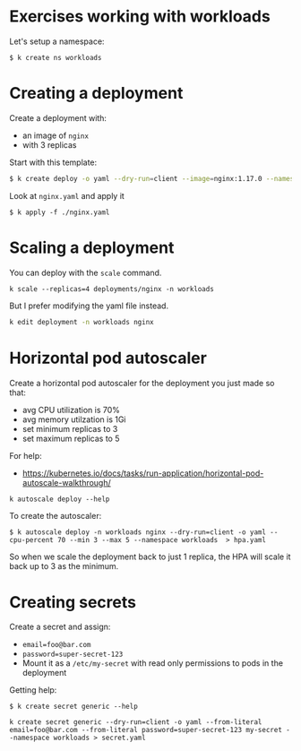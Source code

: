 # Exercises working with workloads

Let's setup a namespace:
```
$ k create ns workloads
```

# Creating a deployment

Create a deployment with:
* an image of `nginx`
* with 3 replicas


Start with this template:

```bash
$ k create deploy -o yaml --dry-run=client --image=nginx:1.17.0 --namespace workloads --replicas 3 nginx > nginx.yaml
```

Look at `nginx.yaml` and apply it


```
$ k apply -f ./nginx.yaml
```

# Scaling a deployment

You can deploy with the `scale` command.

```
k scale --replicas=4 deployments/nginx -n workloads
```

But I prefer modifying the yaml file instead.

```bash
k edit deployment -n workloads nginx
```

# Horizontal pod autoscaler

Create a horizontal pod autoscaler for the deployment you just made so that:
* avg CPU utilization is 70%
* avg memory utilzation is 1Gi
* set minimum replicas to 3
* set maximum replicas to 5


For help:
* https://kubernetes.io/docs/tasks/run-application/horizontal-pod-autoscale-walkthrough/

```
k autoscale deploy --help
```

To create the autoscaler:
```
$ k autoscale deploy -n workloads nginx --dry-run=client -o yaml --cpu-percent 70 --min 3 --max 5 --namespace workloads  > hpa.yaml
```

So when we scale the deployment back to just 1 replica, the HPA will scale it back up to 3 as the minimum.


# Creating secrets


Create a secret and assign:
* `email=foo@bar.com`
* `password=super-secret-123`
* Mount it as a `/etc/my-secret` with read only permissions to pods in the deployment


Getting help:
```
$ k create secret generic --help
```

```
k create secret generic --dry-run=client -o yaml --from-literal email=foo@bar.com --from-literal password=super-secret-123 my-secret --namespace workloads > secret.yaml
```